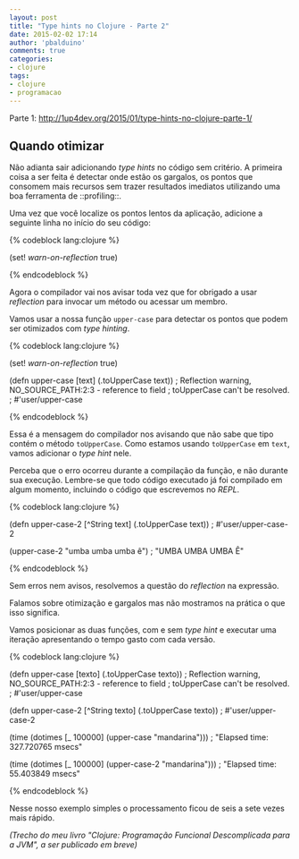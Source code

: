 ```yaml
---
layout: post
title: "Type hints no Clojure - Parte 2"
date: 2015-02-02 17:14
author: 'pbalduino'
comments: true
categories:
- clojure
tags:
- clojure
- programacao
---
```

Parte 1: http://1up4dev.org/2015/01/type-hints-no-clojure-parte-1/

## Quando otimizar

Não adianta sair adicionando _type hints_ no código sem critério. A primeira coisa a ser feita é detectar onde estão os gargalos, os pontos que consomem mais recursos sem trazer resultados imediatos utilizando uma boa ferramenta de ::profiling::.

Uma vez que você localize os pontos lentos da aplicação, adicione a seguinte linha no início do seu código:

{% codeblock lang:clojure %}

(set! *warn-on-reflection* true)

{% endcodeblock %}

Agora o compilador vai nos avisar toda vez que for obrigado a usar _reflection_ para invocar um método ou acessar um membro.

Vamos usar a nossa função `upper-case` para detectar os pontos que podem ser otimizados com _type hinting_.

{% codeblock lang:clojure %}

(set! *warn-on-reflection* true)

(defn upper-case [text]
  (.toUpperCase text))
; Reflection warning, NO_SOURCE_PATH:2:3 - reference to field 
; toUpperCase can't be resolved.
; #'user/upper-case

{% endcodeblock %}

Essa é a mensagem do compilador nos avisando que não sabe que tipo contém o método `toUpperCase`. Como estamos usando `toUpperCase` em `text`, vamos adicionar o _type hint_ nele.

Perceba que o erro ocorreu durante a compilação da função, e não durante sua execução. Lembre-se que todo código executado já foi compilado em algum momento, incluindo o código que escrevemos no _REPL_.

{% codeblock lang:clojure %}

(defn upper-case-2 [^String text]
  (.toUpperCase text))
; #'user/upper-case-2

(upper-case-2 "umba umba umba ê")
; "UMBA UMBA UMBA Ê"

{% endcodeblock %}

Sem erros nem avisos, resolvemos a questão do _reflection_ na expressão.

Falamos sobre otimização e gargalos mas não mostramos na prática o que isso significa.

Vamos posicionar as duas funções, com e sem _type hint_ e executar uma iteração apresentando o tempo gasto com cada versão. 

{% codeblock lang:clojure %}

(defn upper-case [texto]
  (.toUpperCase texto))
; Reflection warning, NO_SOURCE_PATH:2:3 - reference to field 
; toUpperCase can't be resolved.
; #'user/upper-case

(defn upper-case-2 [^String texto]
  (.toUpperCase texto))
; #'user/upper-case-2

(time (dotimes [_ 100000] (upper-case "mandarina")))
; "Elapsed time: 327.720765 msecs"

(time (dotimes [_ 100000] (upper-case-2 "mandarina")))
; "Elapsed time: 55.403849 msecs"

{% endcodeblock %}

Nesse nosso exemplo simples o processamento ficou de seis a sete vezes mais rápido.

_(Trecho do meu livro "Clojure: Programação Funcional Descomplicada para a JVM", a ser publicado em breve)_
